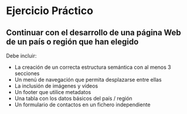 # Ejercicio Práctico #

## Continuar con el desarrollo de una página Web de un país o región que han elegido ##

Debe incluir:

- La creación de un correcta estructura semántica con al menos 3 secciones
- Un menú de navegación que permita desplazarse entre ellas
- La inclusión de imágenes y vídeos
- Un footer que utilice metadatos
- Una tabla con los datos básicos del país / región
- Un formulario de contactos en un fichero independiente
